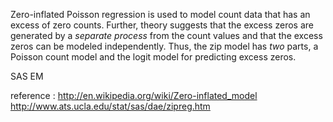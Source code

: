 Zero-inflated Poisson regression is used to model count data that has an excess of zero counts.
Further, theory suggests that the excess zeros are generated by a _separate process_ from the count values and that the excess zeros can be modeled independently.  Thus, the zip model has _two_ parts, a Poisson count model and the logit model for predicting excess zeros. 

SAS EM 

reference :
http://en.wikipedia.org/wiki/Zero-inflated_model
http://www.ats.ucla.edu/stat/sas/dae/zipreg.htm
